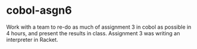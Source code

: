 # cobol-asgn6
Work with a team to re-do as much of assignment 3 in cobol as possible in 4 hours, and present the results in class. Assignment 3 was writing an interpreter in Racket.
